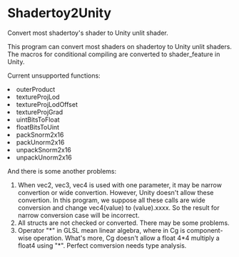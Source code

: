 # Shadertoy2Unity
Convert most shadertoy's shader to Unity unlit shader.

This program can convert most shaders on shadertoy to Unity unlit shaders. The macros for conditional compiling are converted to shader_feature in Unity.

Current unsupported functions:
<li>outerProduct
<li>textureProjLod
<li>textureProjLodOffset
<li>textureProjGrad
<li>uintBitsToFloat
<li>floatBitsToUint
<li>packSnorm2x16
<li>packUnorm2x16
<li>unpackSnorm2x16
<li>unpackUnorm2x16

And there is some another problems: <br>
1. When vec2, vec3, vec4 is used with one parameter, it may be narrow convertion or wide convertion. However, Unity doesn't allow these convertion. In this program, we suppose all these calls are wide conversion and change vec4(value) to (value).xxxx. So the result for narrow conversion case will be incorrect.
2. All structs are not checked or converted. There may be some problems.
3. Operator "\*" in GLSL mean linear algebra, where in Cg is component-wise operation. What's more, Cg doesn't allow a float 4*4 multiply a float4 using "\*". Perfect comversion needs type analysis.